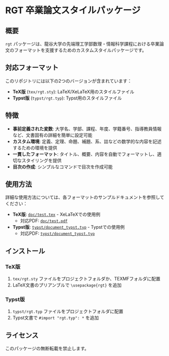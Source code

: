 
# RGT 卒業論文スタイルパッケージ

## 概要

`rgt` パッケージは、龍谷大学の先端理工学部数理・情報科学課程における卒業論文のフォーマットを支援するためのカスタムスタイルパッケージです。

## 対応フォーマット

このリポジトリには以下の2つのバージョンが含まれています：

- **TeX版** (`tex/rgt.sty`): LaTeX/XeLaTeX用のスタイルファイル
- **Typst版** (`typst/rgt.typ`): Typst用のスタイルファイル

## 特徴

- **事前定義された変数**: 大学名、学部、課程、年度、学籍番号、指導教員情報など、文書固有の詳細を簡単に設定可能
- **カスタム環境**: 定義、定理、命題、補題、系、註などの数学的な内容を記述するための環境を提供
- **一貫したフォーマット**: タイトル、概要、内容を自動でフォーマットし、適切なスタイリングを提供
- **目次の作成**: シンプルなコマンドで目次を作成可能

## 使用方法

詳細な使用方法については、各フォーマットのサンプルドキュメントを参照してください：

- **TeX版**: [`doc/test.tex`](doc/test.tex) - XeLaTeXでの使用例
	- 対応PDF: [`doc/test.pdf`](doc/test.pdf)
- **Typst版**: [`typst/document_typst.typ`](typst/document_typst.typ) - Typstでの使用例
	- 対応PDF: [`typst/document_typst.typ`](typst/document_typst.pdf)

## インストール

### TeX版
1. `tex/rgt.sty` ファイルをプロジェクトフォルダか、TEXMFフォルダに配置
2. LaTeX文書のプリアンブルで `\usepackage{rgt}` を追加

### Typst版
1. `typst/rgt.typ` ファイルをプロジェクトフォルダに配置
2. Typst文書で `#import "rgt.typ": *` を追加

## ライセンス
このパッケージの無断転載を禁止します。
